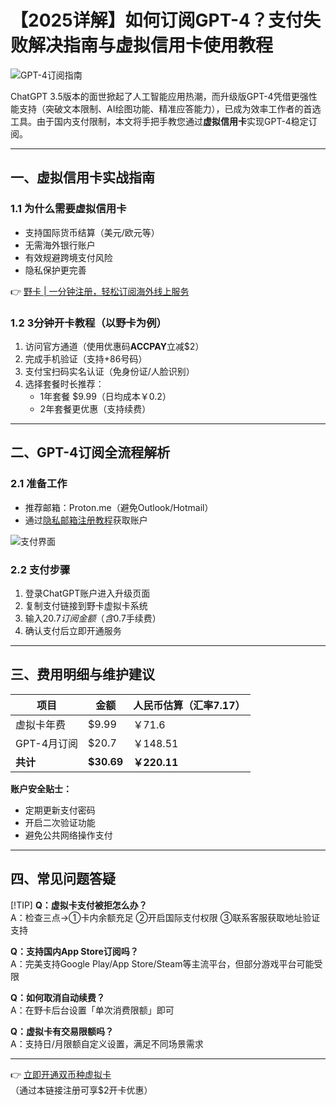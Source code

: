 # 【2025详解】如何订阅GPT-4？支付失败解决指南与虚拟信用卡使用教程

![GPT-4订阅指南](https://bbtdd.com/wp-content/uploads/img/05599983881.webp)

ChatGPT 3.5版本的面世掀起了人工智能应用热潮，而升级版GPT-4凭借更强性能支持（突破文本限制、AI绘图功能、精准应答能力），已成为效率工作者的首选工具。由于国内支付限制，本文将手把手教您通过**虚拟信用卡**实现GPT-4稳定订阅。

---

## 一、虚拟信用卡实战指南
### 1.1 为什么需要虚拟信用卡
* 支持国际货币结算（美元/欧元等）
* 无需海外银行账户
* 有效规避跨境支付风险
* 隐私保护更完善

👉 [野卡 | 一分钟注册，轻松订阅海外线上服务](https://bbtdd.com/yeka)

### 1.2 3分钟开卡教程（以野卡为例）
1. 访问官方通道（使用优惠码**ACCPAY**立减$2）
2. 完成手机验证（支持+86号码）
3. 支付宝扫码实名认证（免身份证/人脸识别）
4. 选择套餐时长推荐： 
   - 1年套餐 $9.99（日均成本￥0.2）
   - 2年套餐更优惠（支持续费）

---

## 二、GPT-4订阅全流程解析
### 2.1 准备工作
- 推荐邮箱：Proton.me（避免Outlook/Hotmail）
- 通过[隐私邮箱注册教程](https://bbtdd.com/yeka)获取账户

![支付界面](https://bbtdd.com/wp-content/uploads/img/33251914861460.webp)

### 2.2 支付步骤
1. 登录ChatGPT账户进入升级页面
2. 复制支付链接到野卡虚拟卡系统
3. 输入$20.7订阅金额（含0.7$手续费）
4. 确认支付后立即开通服务

---

## 三、费用明细与维护建议
| 项目              | 金额       | 人民币估算（汇率7.17） |
|-------------------|------------|----------------------|
| 虚拟卡年费        | $9.99      | ￥71.6               |
| GPT-4月订阅       | $20.7      | ￥148.51             |
| **共计**          | **$30.69** | **￥220.11**         |

**账户安全贴士：**
- 定期更新支付密码
- 开启二次验证功能
- 避免公共网络操作支付

---

## 四、常见问题答疑
[!TIP]
**Q：虚拟卡支付被拒怎么办？**  
A：检查三点→①卡内余额充足 ②开启国际支付权限 ③联系客服获取地址验证支持

**Q：支持国内App Store订阅吗？**  
A：完美支持Google Play/App Store/Steam等主流平台，但部分游戏平台可能受限

**Q：如何取消自动续费？**  
A：在野卡后台设置「单次消费限额」即可

**Q：虚拟卡有交易限额吗？**  
A：支持日/月限额自定义设置，满足不同场景需求

---

👉 [立即开通双币种虚拟卡](https://bbtdd.com/yeka)  
（通过本链接注册可享$2开卡优惠）